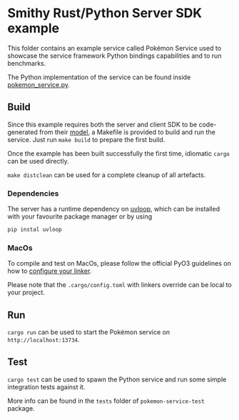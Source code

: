 # Smithy Rust/Python Server SDK example

This folder contains an example service called Pokémon Service used to showcase
the service framework Python bindings capabilities and to run benchmarks.

The Python implementation of the service can be found inside
[pokemon_service.py](/rust-runtime/aws-smithy-http-python-server/examples/pokemon_service.py).

## Build

Since this example requires both the server and client SDK to be code-generated
from their [model](/codegen-server-test/model/pokemon.smithy), a Makefile is
provided to build and run the service. Just run `make build` to prepare the first
build.

Once the example has been built successfully the first time, idiomatic `cargo`
can be used directly.

`make distclean` can be used for a complete cleanup of all artefacts.

### Dependencies

The server has a runtime dependency on [uvloop](https://pypi.org/project/uvloop/),
which can be installed with your favourite package manager or by using

```sh
pip instal uvloop
```

### MacOs

To compile and test on MacOs, please follow the official PyO3 guidelines on how
to [configure your linker](https://pyo3.rs/latest/building_and_distribution.html?highlight=rustflags#macos).

Please note that the `.cargo/config.toml` with linkers override can be local to
your project.

## Run

`cargo run` can be used to start the Pokémon service on
`http://localhost:13734`.

## Test

`cargo test` can be used to spawn the Python service and run some simple integration
tests against it.

More info can be found in the `tests` folder of `pokemon-service-test` package.

